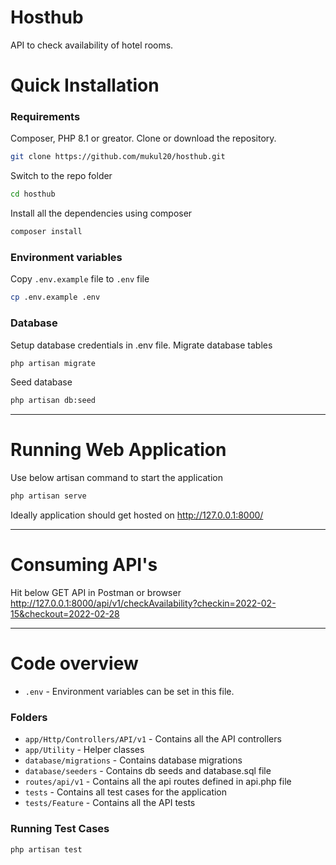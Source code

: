 # Hosthub
API to check availability of hotel rooms.

# Quick Installation
### Requirements
Composer, PHP 8.1 or greator.
Clone or download the repository.
```sh
git clone https://github.com/mukul20/hosthub.git
```
Switch to the repo folder
```sh
cd hosthub
```
Install all the dependencies using composer
```sh
composer install
```
### Environment variables
Copy `.env.example` file to `.env` file 
```sh
cp .env.example .env
```
### Database
Setup database credentials in .env file.
Migrate database tables
```sh
php artisan migrate
```
Seed database
```sh
php artisan db:seed
```
***
# Running Web Application
Use below artisan command to start the application
```sh
php artisan serve
```
Ideally application should get hosted on http://127.0.0.1:8000/
***
# Consuming API's
Hit below GET API in Postman or browser
http://127.0.0.1:8000/api/v1/checkAvailability?checkin=2022-02-15&checkout=2022-02-28
***
# Code overview
* `.env` - Environment variables can be set in this file.
### Folders
* `app/Http/Controllers/API/v1` - Contains all the API controllers
* `app/Utility` - Helper classes
* `database/migrations` - Contains database migrations
* `database/seeders` - Contains db seeds and database.sql file
* `routes/api/v1` - Contains all the api routes defined in api.php file
* `tests` - Contains all test cases for the application
* `tests/Feature` - Contains all the API tests
### Running Test Cases

```sh
php artisan test
```